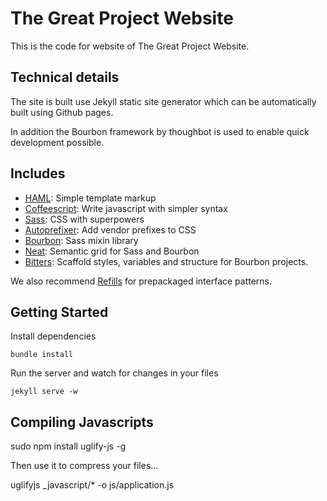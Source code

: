 # The Great Project Website

This is the code for website of The Great Project Website.

## Technical details

The site is built use Jekyll static site generator which can be automatically built using Github pages.

In addition the Bourbon framework by thoughbot is used to enable quick development possible.

## Includes

* [HAML](http://haml.info):
  Simple template markup
* [Coffeescript](http://coffeescript.org):
  Write javascript with simpler syntax
* [Sass](http://sass-lang.com):
  CSS with superpowers
* [Autoprefixer](https://github.com/postcss/autoprefixer):
  Add vendor prefixes to CSS
* [Bourbon](http://bourbon.io):
  Sass mixin library
* [Neat](http://neat.bourbon.io):
  Semantic grid for Sass and Bourbon
* [Bitters](http://bitters.bourbon.io):
  Scaffold styles, variables and structure for Bourbon projects.

We also recommend [Refills](http://refills.bourbon.io/) for prepackaged interface patterns.

## Getting Started

Install dependencies
```
bundle install
```

Run the server and watch for changes in your files
```
jekyll serve -w
```

## Compiling Javascripts

sudo npm install uglify-js -g
	
Then use it to compress your files…

uglifyjs _javascript/* -o js/application.js